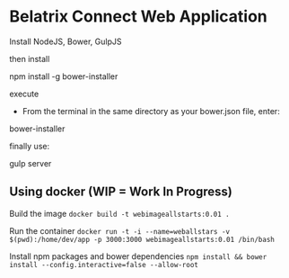 # Belatrix Connect Web Application

Install NodeJS, Bower, GulpJS

then install

npm install -g bower-installer

execute

- From the terminal in the same directory as your bower.json file, enter:

bower-installer

finally use:

gulp server

## Using docker (WIP = Work In Progress)

Build the image
```docker build -t webimageallstarts:0.01 .```

Run the container
```docker run -t -i --name=weballstars -v $(pwd):/home/dev/app -p 3000:3000 webimageallstarts:0.01 /bin/bash```

Install npm packages and bower dependencies
```npm install && bower install --config.interactive=false --allow-root```
